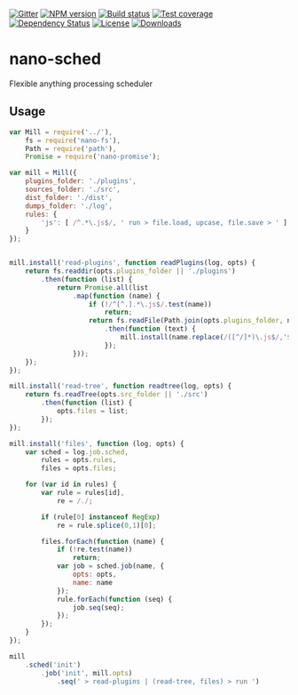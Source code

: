 [![Gitter][gitter-image]][gitter-url]
[![NPM version][npm-image]][npm-url]
[![Build status][travis-image]][travis-url]
[![Test coverage][coveralls-image]][coveralls-url]
[![Dependency Status][david-image]][david-url]
[![License][license-image]][license-url]
[![Downloads][downloads-image]][downloads-url]

# nano-sched
Flexible anything processing scheduler


## Usage

```js
var Mill = require('../'),
    fs = require('nano-fs'),
    Path = require('path'),
    Promise = require('nano-promise');

var mill = Mill({
	plugins_folder: './plugins',
	sources_folder: './src',
	dist_folder: './dist',
	dumps_folder: './log',
	rules: {
		'js': [ /^.*\.js$/, ' run > file.load, upcase, file.save > ' ]
	}
});


mill.install('read-plugins', function readPlugins(log, opts) {
	return fs.readdir(opts.plugins_folder || './plugins')
		.then(function (list) {
			return Promise.all(list
				.map(function (name) {
					if (!/^[^.].*\.js$/.test(name))
						return;
					return fs.readFile(Path.join(opts.plugins_folder, name), 'utf8')
						.then(function (text) {
							mill.install(name.replace(/([^/]*)\.js$/,'$1'), text);
						});
				}));
	});
});

mill.install('read-tree', function readtree(log, opts) {
	return fs.readTree(opts.src_folder || './src')
		.then(function (list) {
			opts.files = list;
		});
});

mill.install('files', function (log, opts) {
	var sched = log.job.sched,
	    rules = opts.rules,
	    files = opts.files;

	for (var id in rules) {
		var rule = rules[id],
		    re = /./;

		if (rule[0] instanceof RegExp)
			re = rule.splice(0,1)[0];

		files.forEach(function (name) {
			if (!re.test(name))
				return;
			var job = sched.job(name, {
				opts: opts,
				name: name
			});
			rule.forEach(function (seq) {
				job.seq(seq);
			});
		});
	}
});

mill
	.sched('init')
		.job('init', mill.opts)
			.seq(' > read-plugins | (read-tree, files) > run ')
```



[bithound-image]: https://www.bithound.io/github/Holixus/nano-sched/badges/score.svg
[bithound-url]: https://www.bithound.io/github/Holixus/nano-sched

[gitter-image]: https://badges.gitter.im/Holixus/nano-sched.svg
[gitter-url]: https://gitter.im/Holixus/nano-sched

[npm-image]: https://badge.fury.io/js/nano-sched.svg
[npm-url]: https://badge.fury.io/js/nano-sched

[github-tag]: http://img.shields.io/github/tag/Holixus/nano-sched.svg
[github-url]: https://github.com/Holixus/nano-sched/tags

[travis-image]: https://travis-ci.org/Holixus/nano-sched.svg?branch=master
[travis-url]: https://travis-ci.org/Holixus/nano-sched

[coveralls-image]: https://coveralls.io/repos/github/Holixus/nano-sched/badge.svg?branch=master
[coveralls-url]: https://coveralls.io/github/Holixus/nano-sched?branch=master

[david-image]: https://david-dm.org/Holixus/nano-sched.svg
[david-url]: https://david-dm.org/Holixus/nano-sched

[license-image]: https://img.shields.io/badge/license-MIT-blue.svg
[license-url]: LICENSE

[downloads-image]: http://img.shields.io/npm/dt/nano-sched.svg
[downloads-url]: https://npmjs.org/package/nano-sched
